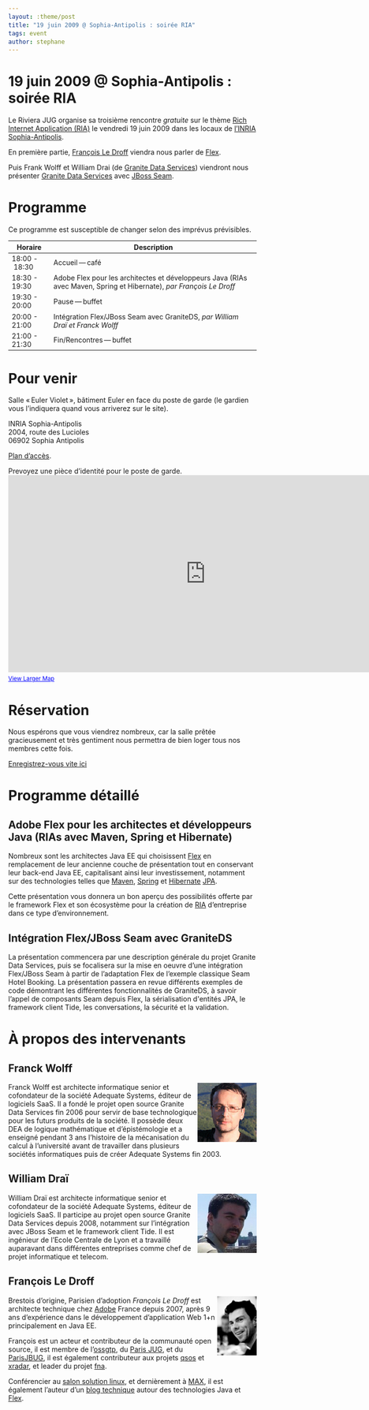 ```yaml
---
layout: :theme/post
title: "19 juin 2009 @ Sophia-Antipolis : soirée RIA"
tags: event
author: stephane
---
```



# 19 juin 2009 @ Sophia-Antipolis : soirée RIA

Le Riviera JUG organise sa troisième rencontre *gratuite* sur le thème [Rich Internet Application (RIA)](http://fr.wikipedia.org/wiki/Rich_Internet_Application) le vendredi 19 juin 2009 dans les locaux de [l’INRIA Sophia-Antipolis](http://maps.google.fr/maps?f=q&source=s_q&hl=en&geocode=&q=inria,+sophia-antipolis&sll=47.15984,2.988281&sspn=20.81297,46.757813&ie=UTF8&t=h&ll=43.616722,7.067868&spn=0.005406,0.011415&z=17&iwloc=A).

En première partie, [François Le Droff](http://www.droff.com) viendra nous parler de [Flex](http://en.wikipedia.org/wiki/Adobe_Flex).

Puis Frank Wolff et William Drai (de [Granite Data Services](http://www.graniteds.org)) viendront nous présenter [Granite Data Services](http://www.graniteds.org/confluence/display/DOC/1.+What+is+Granite+Data+Services) avec [JBoss Seam](http://www.seamframework.org).








# Programme

<div class='warning'>Ce programme est susceptible de changer selon des imprévus prévisibles.</div>

|Horaire|Description|
|---|---|
|18:00 - 18:30|Accueil — café|
|18:30 - 19:30|Adobe Flex pour les architectes et développeurs Java (RIAs avec Maven, Spring et Hibernate), _par François Le Droff_|
|19:30 - 20:00|Pause — buffet|
|20:00 - 21:00|Intégration Flex/JBoss Seam avec GraniteDS, _par William Draï et Franck Wolff_|
|21:00 - 21:30|Fin/Rencontres — buffet|






# Pour venir

Salle « Euler Violet », bâtiment Euler en face du poste de garde (le gardien vous l’indiquera quand vous arriverez sur le site).

INRIA Sophia-Antipolis<br/>
2004, route des Lucioles<br/>
06902 Sophia Antipolis

[Plan d’accès](http://www-sop.inria.fr/presentation/data/plan_sophia.jpg).

<div class='warning'>Prevoyez une pièce d’identité pour le poste de garde.</div>

<iframe width="800" height="400" frameborder="0" scrolling="no" marginheight="0" marginwidth="0" src="http://maps.google.fr/maps?f=q&amp;source=s_q&amp;hl=en&amp;geocode=&amp;q=inria,+sophia-antipolis&amp;sll=47.15984,2.988281&amp;sspn=20.81297,46.757813&amp;ie=UTF8&amp;t=h&amp;ll=43.626819,7.071934&amp;spn=0.005406,0.011415&amp;z=14&amp;iwloc=A&amp;cid=556043547175134685&amp;output=embed"></iframe><br /><small><a href="http://maps.google.fr/maps?f=q&amp;source=embed&amp;hl=en&amp;geocode=&amp;q=inria,+sophia-antipolis&amp;sll=47.15984,2.988281&amp;sspn=20.81297,46.757813&amp;ie=UTF8&amp;t=h&amp;ll=43.626819,7.071934&amp;spn=0.005406,0.011415&amp;z=14&amp;iwloc=A&amp;cid=556043547175134685" style="color:#0000FF;text-align:left">View Larger Map</a></small>


# Réservation

Nous espérons que vous viendrez nombreux, car la salle prêtée gracieusement et très gentiment nous permettra de bien loger tous nos membres cette fois.

[Enregistrez-vous vite ici](http://www.lunatech-research.com/event/register/rivierajug-2009-juin)







# Programme détaillé

## Adobe Flex pour les architectes et développeurs Java (RIAs avec Maven, Spring et Hibernate)

Nombreux sont les architectes Java EE qui choisissent [Flex](http://www.adobe.com/products/flex/) en remplacement de leur ancienne couche de présentation tout en conservant leur back-end Java EE, capitalisant ainsi leur investissement, notamment sur des technologies telles que [Maven](http://maven.apache.org/), [Spring](http://www.springsource.org/) et [Hibernate](http://www.hibernate.org) [JPA](http://en.wikipedia.org/wiki/Java_Persistence_API).

Cette présentation vous donnera un bon aperçu des possibilités offerte par le framework Flex et son écosystème pour la création de [RIA](http://fr.wikipedia.org/wiki/Rich_Internet_Application) d’entreprise dans ce type d’environnement.

## Intégration Flex/JBoss Seam avec GraniteDS

La présentation commencera par une description générale du projet Granite Data Services, puis se focalisera sur la mise en oeuvre d’une intégration Flex/JBoss Seam à partir de l’adaptation Flex de l’exemple classique Seam Hotel Booking. La présentation passera en revue différents exemples de code démontrant les différentes fonctionnalités de GraniteDS, à savoir l’appel de composants Seam depuis Flex, la sérialisation d'entités JPA, le framework client Tide, les conversations, la sécurité et la validation.

# À propos des intervenants

## Franck Wolff

<img style='float: right;' src='franckwolff.gif'/>

Franck Wolff est architecte informatique senior et cofondateur de la société Adequate Systems, éditeur de logiciels SaaS. Il a fondé le projet open source Granite Data Services fin 2006 pour servir de base technologique pour les futurs produits de la société. Il possède deux DEA de logique mathématique et d’épistémologie et a enseigné pendant 3 ans l’histoire de la mécanisation du calcul à l’université avant de travailler dans plusieurs sociétés informatiques puis de créer Adequate Systems fin 2003.

## William Draï

<img style='float: right;' src='william.drai.jpg'/>

William Draï est architecte informatique senior et cofondateur de la société Adequate Systems, éditeur de logiciels SaaS. Il participe au projet open source Granite Data Services depuis 2008, notamment sur l’intégration avec JBoss Seam et le framework client Tide. Il est ingénieur de l’Ecole Centrale de Lyon et a travaillé auparavant dans différentes entreprises comme chef de projet informatique et telecom.

## François Le Droff

<img style='float: right;' src='francois-le-droff.jpg'/>

Brestois d’origine, Parisien d’adoption *François Le Droff* est architecte technique chez [Adobe](http://www.adobe.com/) France depuis 2007, après 9 ans d’expérience dans le développement d’application Web 1+n principalement en Java EE.

François est un acteur et contributeur de la communauté open source, il est membre de l’[ossgtp](http://www.ossgtp.org/), du [Paris JUG](http://www.parisjug.org/), et du [ParisJBUG](http://www.paris-jbug.org/), il est également contributeur aux projets [qsos](http://www.qsos.org/) et [xradar](http://xradar.sourceforge.net/), et leader du projet [fna](http://code.google.com/p/fna/).

Conférencier au [salon solution linux](http://www.solutionslinux.fr/), et dernièrement à [MAX](http://max.adobe.com/na/sessions/browser/#552), il est également l’auteur d’un [blog technique](http://www.droff.com) autour des technologies Java et [Flex](http://en.wikipedia.org/wiki/Adobe_Flex).





